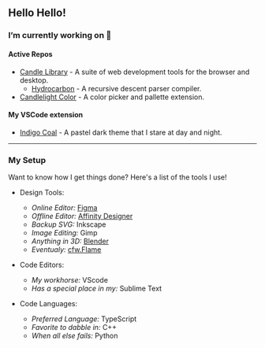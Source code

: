 ## Hello Hello!


### I’m currently working on 🔭
#### Active Repos
- [Candle Library](https://www.github.com/candlelibrary/) - A suite of web development tools for the browser and desktop. 
    - [Hydrocarbon](https://www.github.com/candlelibrary/hydrocarbon) - A recursive descent parser compiler.
- [Candlelight Color](https://www.github.com/acweathersby/candlelight) - A color picker and pallette extension.

#### My VSCode extension
- [Indigo Coal](https://www.github.com/acweathersby/indigo-coal) - A pastel dark theme that I stare at day and night. 

___
### My Setup
Want to know how I get things done? Here's a list of the tools
I use!

- Design Tools:
    - *Online Editor:* [Figma](https://figma.com)
    - *Offline Editor:* [Affinity Designer](https://affinity.serif.com/en-us/designer/)
    - *Backup SVG:* Inkscape
    - *Image Editing:* Gimp
    - *Anything in 3D:* [Blender](https://www.blender.org/)
    - *Eventualy:* [cfw.Flame](https://github.com/candlefw/flame)
    
- Code Editors:
    - *My workhorse:* VScode
    - *Has a special place in my:* Sublime Text
    
- Code Languages:
    - *Preferred Language:* TypeScript
    - *Favorite to dabble in:* C++
    - *When all else fails:* Python
    
<!--**acweathersby/acweathersby** is a ✨ _special_ ✨ repository because its `README.md` (this file) appears on your GitHub profile.
Here are some ideas to get you started:

- 🔭 I’m currently working on ...
- 🌱 I’m currently learning ...
- 👯 I’m looking to collaborate on ...
- 🤔 I’m looking for help with ...
- 💬 Ask me about ...
- 📫 How to reach me: ...
- 😄 Pronouns: ...
- ⚡ Fun fact: ...
-->
